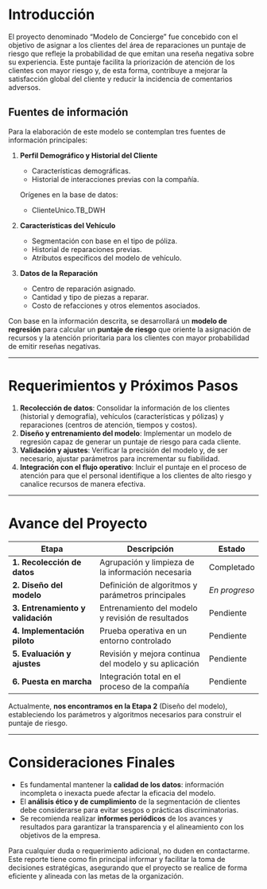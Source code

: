 # Introducción  
El proyecto denominado “Modelo de Concierge” fue concebido con el objetivo de asignar a los clientes del área de reparaciones un puntaje de riesgo que refleje la probabilidad de que emitan una reseña negativa sobre su experiencia. Este puntaje facilita la priorización de atención de los clientes con mayor riesgo y, de esta forma, contribuye a mejorar la satisfacción global del cliente y reducir la incidencia de comentarios adversos.

## Fuentes de información  
Para la elaboración de este modelo se contemplan tres fuentes de información principales:  

1. **Perfil Demográfico y Historial del Cliente**  
   - Características demográficas.  
   - Historial de interacciones previas con la compañía.  
   
   Orígenes en la base de datos:
   - ClienteUnico.TB_DWH
   

2. **Características del Vehículo**  
   - Segmentación con base en el tipo de póliza.  
   - Historial de reparaciones previas.  
   - Atributos específicos del modelo de vehículo.  

3. **Datos de la Reparación**  
   - Centro de reparación asignado.  
   - Cantidad y tipo de piezas a reparar.  
   - Costo de refacciones y otros elementos asociados.  

Con base en la información descrita, se desarrollará un **modelo de regresión** para calcular un **puntaje de riesgo** que oriente la asignación de recursos y la atención prioritaria para los clientes con mayor probabilidad de emitir reseñas negativas.

---

# Requerimientos y Próximos Pasos  
1. **Recolección de datos**: Consolidar la información de los clientes (historial y demografía), vehículos (características y pólizas) y reparaciones (centros de atención, tiempos y costos).  
2. **Diseño y entrenamiento del modelo**: Implementar un modelo de regresión capaz de generar un puntaje de riesgo para cada cliente.  
3. **Validación y ajustes**: Verificar la precisión del modelo y, de ser necesario, ajustar parámetros para incrementar su fiabilidad.  
4. **Integración con el flujo operativo**: Incluir el puntaje en el proceso de atención para que el personal identifique a los clientes de alto riesgo y canalice recursos de manera efectiva.  

---

# Avance del Proyecto  

| Etapa                                   | Descripción                                             | Estado          |
|-----------------------------------------|---------------------------------------------------------|-----------------|
| **1. Recolección de datos**            | Agrupación y limpieza de la información necesaria       | Completado      |
| **2. Diseño del modelo**               | Definición de algoritmos y parámetros principales       | *En progreso*   |
| **3. Entrenamiento y validación**      | Entrenamiento del modelo y revisión de resultados       | Pendiente       |
| **4. Implementación piloto**           | Prueba operativa en un entorno controlado               | Pendiente       |
| **5. Evaluación y ajustes**            | Revisión y mejora continua del modelo y su aplicación   | Pendiente       |
| **6. Puesta en marcha**                | Integración total en el proceso de la compañía          | Pendiente       |

Actualmente, **nos encontramos en la Etapa 2** (Diseño del modelo), estableciendo los parámetros y algoritmos necesarios para construir el puntaje de riesgo.

---

# Consideraciones Finales  
- Es fundamental mantener la **calidad de los datos**: información incompleta o inexacta puede afectar la eficacia del modelo.  
- El **análisis ético y de cumplimiento** de la segmentación de clientes debe considerarse para evitar sesgos o prácticas discriminatorias.  
- Se recomienda realizar **informes periódicos** de los avances y resultados para garantizar la transparencia y el alineamiento con los objetivos de la empresa.  

Para cualquier duda o requerimiento adicional, no duden en contactarme. Este reporte tiene como fin principal informar y facilitar la toma de decisiones estratégicas, asegurando que el proyecto se realice de forma eficiente y alineada con las metas de la organización.
